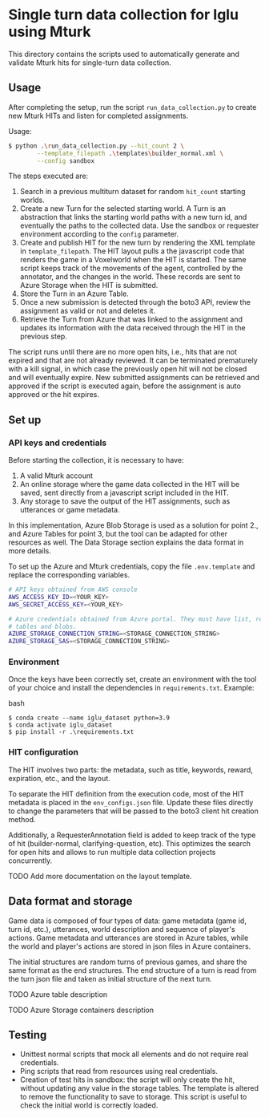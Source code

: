 # Single turn data collection for Iglu using Mturk

This directory contains the scripts used to automatically generate and validate Mturk hits for single-turn data collection.

## Usage

After completing the setup, run the script `run_data_collection.py` to create new Mturk HITs and listen for completed assignments.

Usage:

```bash
$ python .\run_data_collection.py --hit_count 2 \
        --template_filepath .\templates\builder_normal.xml \
        --config sandbox
```

The steps executed are:

1. Search in a previous multiturn dataset for random `hit_count` starting worlds.
2. Create a new Turn for the selected starting world. A Turn is an abstraction that links the starting world paths with a new turn id, and eventually the paths to the collected data. Use the sandbox or requester environment according to the `config` parameter.
2. Create and publish HIT for the new turn by rendering the XML template in `template_filepath`. The HIT layout pulls a the javascript code that renders the game in a Voxelworld when the HIT is started. The same script keeps track of the movements of the agent, controlled by the annotator, and the changes in the world. These records are sent to Azure Storage when the HIT is submitted.
3. Store the Turn in an Azure Table.
3. Once a new submission is detected through the boto3 API, review the assignment as valid or not and deletes it.
4. Retrieve the Turn from Azure that was linked to the assignment and updates its information with the data received through the HIT in the previous step.

The script runs until there are no more open hits, i.e., hits that are not expired and that
are not already reviewed. It can be terminated prematurely with a kill signal,
in which case the previously open hit will not be closed and will eventually expire. New submitted assignments can be retrieved and approved if the script is executed again, before the assignment is auto approved or the hit expires.

## Set up

### API keys and credentials

Before starting the collection, it is necessary to have:
1. A valid Mturk account
2. An online storage where the game data collected in the HIT will be saved, sent directly from a javascript script included in the HIT.
3. Any storage to save the output of the HIT assignments, such as utterances or game metadata.

In this implementation, Azure Blob Storage is used as a solution for point 2., and Azure Tables for point 3, but the tool can be adapted for other resources as well. The Data Storage section explains the data format in more details.

To set up the Azure and Mturk credentials, copy the file `.env.template` and replace the corresponding variables.

```bash
# API keys obtained from AWS console
AWS_ACCESS_KEY_ID=<YOUR_KEY>
AWS_SECRET_ACCESS_KEY=<YOUR_KEY>

# Azure credentials obtained from Azure portal. They must have list, read and write permissions for
# tables and blobs.
AZURE_STORAGE_CONNECTION_STRING=<STORAGE_CONNECTION_STRING>
AZURE_STORAGE_SAS=<STORAGE_CONNECTION_STRING>
```

### Environment

Once the keys have been correctly set, create an environment with the tool of your choice and install the dependencies in `requirements.txt`. Example:

bash
```
$ conda create --name iglu_dataset python=3.9
$ conda activate iglu_dataset
$ pip install -r .\requirements.txt
```

### HIT configuration

The HIT involves two parts: the metadata, such as title, keywords, reward, expiration, etc., and the layout.

To separate the HIT definition from the execution code, most of the HIT metadata is placed in the `env_configs.json` file. Update these files directly to change the parameters that will be passed to the boto3 client hit creation method.

Additionally, a RequesterAnnotation field is added to keep track of the type of hit (builder-normal, clarifying-question, etc). This optimizes the search for open hits and allows to run multiple data collection projects concurrently.

TODO Add more documentation on the layout template.

## Data format and storage

Game data is composed of four types of data: game metadata (game id, turn id, etc.), utterances, world description and sequence of player's actions. Game metadata and utterances are stored in Azure tables,
while the world and player's actions are stored in json files in Azure containers.

The initial structures are random turns of previous games, and share the same format as the end structures. The end structure of a turn is read from the turn json file and taken as initial structure of the next turn.

TODO Azure table description

TODO Azure Storage containers description

## Testing

* Unittest normal scripts that mock all elements and do not require real credentials.
* Ping scripts that read from resources using real credentials.
* Creation of test hits in sandbox: the script will only create the hit, without updating any
value in the storage tables. The template is altered to remove the functionality to save to
storage. This script is useful to check the initial world is correctly loaded.
